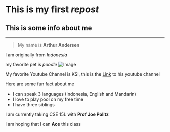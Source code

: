 # This is my first *repost* 
## This is some info about me 
---

>My name is **Arthur Andersen** 

I am originally from *Indonesia*  

my favorite pet is *poodle* ![Image](http://poodle-miniature-toy1.jpeg)

My favorite Youtube Channel is KSI, this is the [Link](https://www.youtube.com/channel/UCVtFOytbRpEvzLjvqGG5gxQ) to his youtube channel

Here are some fun fact about me
* I can speak 3 languages (Indonesia, English and Mandarin)
* I love to play pool on my free time
* I have three siblings

I am currently taking CSE 15L with **Prof Joe Politz** 

I am hoping that I can **Ace** this class
